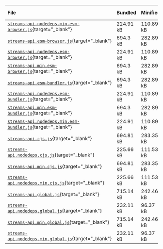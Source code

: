 | File | Bundled | Minified | Gziped | Rollup | Webpack | Import Statements |
| :------------------------------------------|:---------|:----------|:--------|:--------|:---------|:------------------- |
| [`streams-api.nodedeps.min.esm-browser.js`](visualizer/streams-api.nodedeps.min.esm-browser.html){target="_blank"} | 224.91 kB | 110.89 kB | 28.04 kB | 71.96 kB | 76.32 kB | 52 |
| [`streams-api.esm-browser.js`](visualizer/streams-api.esm-browser.html){target="_blank"} | 694.3 kB | 282.89 kB | 77.67 kB | 219.35 kB | 222.44 kB | 0 |
| [`streams-api.nodedeps.esm-browser.js`](visualizer/streams-api.nodedeps.esm-browser.html){target="_blank"} | 224.91 kB | 110.89 kB | 28.04 kB | 71.96 kB | 76.32 kB | 52 |
| [`streams-api.min.esm-browser.js`](visualizer/streams-api.min.esm-browser.html){target="_blank"} | 694.3 kB | 282.89 kB | 77.67 kB | 219.35 kB | 222.44 kB | 0 |
| [`streams-api.esm-bundler.js`](visualizer/streams-api.esm-bundler.html){target="_blank"} | 694.3 kB | 282.89 kB | 77.67 kB | 219.35 kB | 222.44 kB | 0 |
| [`streams-api.nodedeps.esm-bundler.js`](visualizer/streams-api.nodedeps.esm-bundler.html){target="_blank"} | 224.91 kB | 110.89 kB | 28.04 kB | 71.96 kB | 76.32 kB | 52 |
| [`streams-api.min.esm-bundler.js`](visualizer/streams-api.min.esm-bundler.html){target="_blank"} | 694.3 kB | 282.89 kB | 77.67 kB | 219.35 kB | 222.44 kB | 0 |
| [`streams-api.nodedeps.min.esm-bundler.js`](visualizer/streams-api.nodedeps.min.esm-bundler.html){target="_blank"} | 224.91 kB | 110.89 kB | 28.04 kB | 71.96 kB | 76.32 kB | 52 |
| [`streams-api.cjs.js`](visualizer/streams-api.cjs.html){target="_blank"} | 694.81 kB | 283.35 kB | 77.74 kB |  |  |  |
| [`streams-api.nodedeps.cjs.js`](visualizer/streams-api.nodedeps.cjs.html){target="_blank"} | 225.66 kB | 111.53 kB | 28.16 kB |  |  |  |
| [`streams-api.min.cjs.js`](visualizer/streams-api.min.cjs.html){target="_blank"} | 694.81 kB | 283.35 kB | 77.74 kB |  |  |  |
| [`streams-api.nodedeps.min.cjs.js`](visualizer/streams-api.nodedeps.min.cjs.html){target="_blank"} | 225.66 kB | 111.53 kB | 28.16 kB |  |  |  |
| [`streams-api.global.js`](visualizer/streams-api.global.html){target="_blank"} | 715.14 kB | 242.46 kB | 71.34 kB |  |  |  |
| [`streams-api.nodedeps.global.js`](visualizer/streams-api.nodedeps.global.html){target="_blank"} | 232.11 kB | 96.37 kB | 25.93 kB |  |  |  |
| [`streams-api.min.global.js`](visualizer/streams-api.min.global.html){target="_blank"} | 715.14 kB | 242.46 kB | 71.34 kB |  |  |  |
| [`streams-api.nodedeps.min.global.js`](visualizer/streams-api.nodedeps.min.global.html){target="_blank"} | 232.11 kB | 96.37 kB | 25.93 kB |  |  |  |